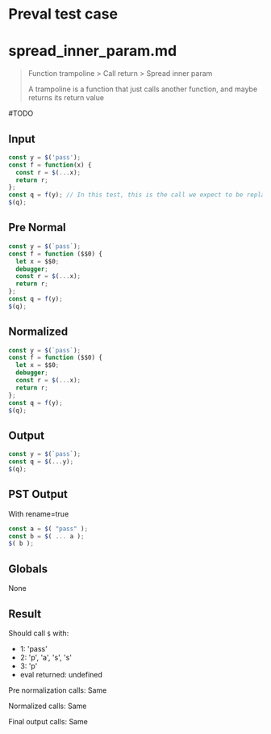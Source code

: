 # Preval test case

# spread_inner_param.md

> Function trampoline > Call return > Spread inner param
>
> A trampoline is a function that just calls another function, and maybe returns its return value

#TODO

## Input

`````js filename=intro
const y = $('pass');
const f = function(x) {
  const r = $(...x);
  return r;
};
const q = f(y); // In this test, this is the call we expect to be replaced by trampoline inlining...
$(q);
`````

## Pre Normal


`````js filename=intro
const y = $(`pass`);
const f = function ($$0) {
  let x = $$0;
  debugger;
  const r = $(...x);
  return r;
};
const q = f(y);
$(q);
`````

## Normalized


`````js filename=intro
const y = $(`pass`);
const f = function ($$0) {
  let x = $$0;
  debugger;
  const r = $(...x);
  return r;
};
const q = f(y);
$(q);
`````

## Output


`````js filename=intro
const y = $(`pass`);
const q = $(...y);
$(q);
`````

## PST Output

With rename=true

`````js filename=intro
const a = $( "pass" );
const b = $( ... a );
$( b );
`````

## Globals

None

## Result

Should call `$` with:
 - 1: 'pass'
 - 2: 'p', 'a', 's', 's'
 - 3: 'p'
 - eval returned: undefined

Pre normalization calls: Same

Normalized calls: Same

Final output calls: Same
